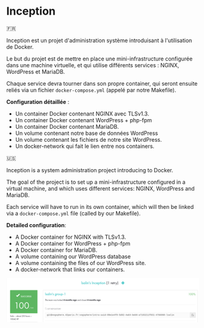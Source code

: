 # Inception

🇫🇷

Inception est un projet d'administration système introduisant à l'utilisation de Docker.

Le but du projet est de mettre en place une mini-infrastructure configurée dans une machine virtuelle, et qui utilise différents services : NGINX, WordPress et MariaDB.

Chaque service devra tourner dans son propre container, qui seront ensuite reliés via un fichier `docker-compose.yml` (appelé par notre Makefile).

__Configuration détaillée__ :

* Un container Docker contenant NGINX avec TLSv1.3.
* Un container Docker contenant WordPress + php-fpm
* Un container Docker contenant MariaDB.
* Un volume contenant notre base de données WordPress
* Un volume contenant les fichiers de notre site WordPress.
* Un docker-network qui fait le lien entre nos containers.

🇺🇸

Inception is a system administration project introducing to Docker.

The goal of the project is to set up a mini-infrastructure configured in a virtual machine, and which uses different services: NGINX, WordPress and MariaDB.

Each service will have to run in its own container, which will then be linked via a `docker-compose.yml` file (called by our Makefile).

__Detailed configuration__:

* A Docker container for NGINX with TLSv1.3.
* A Docker container for WordPress + php-fpm
* A Docker container for MariaDB.
* A volume containing our WordPress database
* A volume containing the files of our WordPress site.
* A docker-network that links our containers.

![Rating](rating.png)
